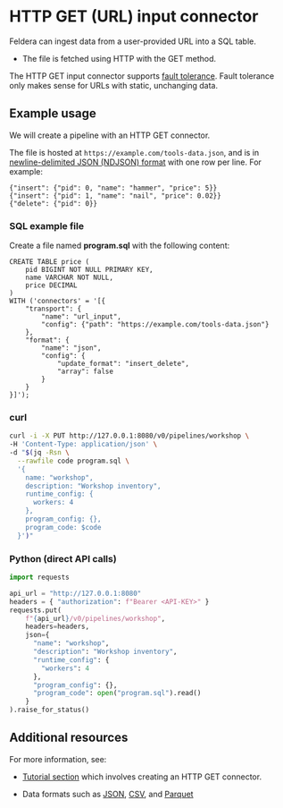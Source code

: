 # HTTP GET (URL) input connector

Feldera can ingest data from a user-provided URL into a SQL table.

* The file is fetched using HTTP with the GET method.

The HTTP GET input connector supports [fault
tolerance](/pipelines/fault-tolerance).  Fault tolerance only makes sense for
URLs with static, unchanging data.

## Example usage

We will create a pipeline with an HTTP GET connector.

The file is hosted at `https://example.com/tools-data.json`,
and is in [newline-delimited JSON (NDJSON) format](/formats/json#encoding-multiple-changes)
with one row per line. For example:

```text
{"insert": {"pid": 0, "name": "hammer", "price": 5}}
{"insert": {"pid": 1, "name": "nail", "price": 0.02}}
{"delete": {"pid": 0}}
```

### SQL example file

Create a file named **program.sql** with the following content:
```
CREATE TABLE price (
    pid BIGINT NOT NULL PRIMARY KEY,
    name VARCHAR NOT NULL,
    price DECIMAL
)
WITH ('connectors' = '[{
    "transport": {
        "name": "url_input",
        "config": {"path": "https://example.com/tools-data.json"}
    },
    "format": {
        "name": "json",
        "config": {
            "update_format": "insert_delete",
            "array": false
        }
    }
}]');
```

### curl

```bash
curl -i -X PUT http://127.0.0.1:8080/v0/pipelines/workshop \
-H 'Content-Type: application/json' \
-d "$(jq -Rsn \
  --rawfile code program.sql \
  '{
    name: "workshop",
    description: "Workshop inventory",
    runtime_config: {
      workers: 4
    },
    program_config: {},
    program_code: $code
  }')"
```

### Python (direct API calls)

```python
import requests

api_url = "http://127.0.0.1:8080"
headers = { "authorization": f"Bearer <API-KEY>" }
requests.put(
    f"{api_url}/v0/pipelines/workshop",
    headers=headers,
    json={
      "name": "workshop",
      "description": "Workshop inventory",
      "runtime_config": {
        "workers": 4
      },
      "program_config": {},
      "program_code": open("program.sql").read()
    }
).raise_for_status()
```

## Additional resources

For more information, see:

* [Tutorial section](/tutorials/basics/part3#step-1-configure-https-get-connectors) which involves
  creating an HTTP GET connector.

* Data formats such as [JSON](/formats/json),
  [CSV](/formats/csv), and [Parquet](/formats/parquet)

